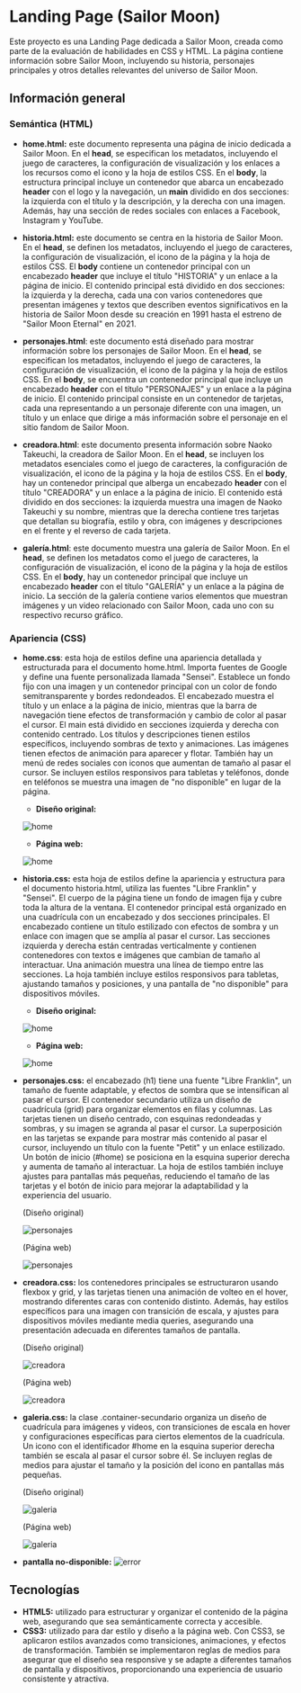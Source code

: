 # Landing Page (Sailor Moon) 

Este proyecto es una Landing Page dedicada a Sailor Moon, creada como parte de la evaluación de habilidades en CSS y HTML. La página contiene información sobre Sailor Moon, incluyendo su historia, personajes principales y otros detalles relevantes del universo de Sailor Moon.

## Información general 

### Semántica (HTML) 

- **home.html:** este documento representa una página de inicio dedicada a Sailor Moon. En el **head**, se especifican los metadatos, incluyendo el juego de caracteres, la configuración de visualización y los enlaces a los recursos como el icono y la hoja de estilos CSS. En el **body**, la estructura principal incluye un contenedor que abarca un encabezado **header** con el logo y la navegación, un **main** dividido en dos secciones: la izquierda con el título y la descripción, y la derecha con una imagen. Además, hay una sección de redes sociales con enlaces a Facebook, Instagram y YouTube.
  
- **historia.html:** este documento se centra en la historia de Sailor Moon. En el **head**, se definen los metadatos, incluyendo el juego de caracteres, la configuración de visualización, el icono de la página y la hoja de estilos CSS. El **body** contiene un contenedor principal con un encabezado **header** que incluye el título "HISTORIA" y un enlace a la página de inicio. El contenido principal está dividido en dos secciones: la izquierda y la derecha, cada una con varios contenedores que presentan imágenes y textos que describen eventos significativos en la historia de Sailor Moon desde su creación en 1991 hasta el estreno de "Sailor Moon Eternal" en 2021.
  
- **personajes.html**: este documento está diseñado para mostrar información sobre los personajes de Sailor Moon. En el **head**, se especifican los metadatos, incluyendo el juego de caracteres, la configuración de visualización, el icono de la página y la hoja de estilos CSS. En el **body**, se encuentra un contenedor principal que incluye un encabezado **header** con el título "PERSONAJES" y un enlace a la página de inicio. El contenido principal consiste en un contenedor de tarjetas, cada una representando a un personaje diferente con una imagen, un título y un enlace que dirige a más información sobre el personaje en el sitio fandom de Sailor Moon.
  
- **creadora.html**: este documento presenta información sobre Naoko Takeuchi, la creadora de Sailor Moon. En el **head**, se incluyen los metadatos esenciales como el juego de caracteres, la configuración de visualización, el icono de la página y la hoja de estilos CSS. En el **body**, hay un contenedor principal que alberga un encabezado **header** con el título "CREADORA" y un enlace a la página de inicio. El contenido está dividido en dos secciones: la izquierda muestra una imagen de Naoko Takeuchi y su nombre, mientras que la derecha contiene tres tarjetas que detallan su biografía, estilo y obra, con imágenes y descripciones en el frente y el reverso de cada tarjeta.
  
- **galería.html**: este documento muestra una galería de Sailor Moon. En el **head**, se definen los metadatos como el juego de caracteres, la configuración de visualización, el icono de la página y la hoja de estilos CSS. En el **body**, hay un contenedor principal que incluye un encabezado **header** con el título "GALERÍA" y un enlace a la página de inicio. La sección de la galería contiene varios elementos que muestran imágenes y un video relacionado con Sailor Moon, cada uno con su respectivo recurso gráfico.
  
### Apariencia (CSS) 
  
- **home.css**: esta hoja de estilos define una apariencia detallada y estructurada para el documento home.html. Importa fuentes de Google y define una fuente personalizada llamada "Sensei". Establece un fondo fijo con una imagen y un contenedor principal con un color de fondo semitransparente y bordes redondeados. El encabezado muestra el título y un enlace a la página de inicio, mientras que la barra de navegación tiene efectos de transformación y cambio de color al pasar el cursor. El main está dividido en secciones izquierda y derecha con contenido centrado. Los títulos y descripciones tienen estilos específicos, incluyendo sombras de texto y animaciones. Las imágenes tienen efectos de animación para aparecer y flotar. También hay un menú de redes sociales con iconos que aumentan de tamaño al pasar el cursor. Se incluyen estilos responsivos para tabletas y teléfonos, donde en teléfonos se muestra una imagen de "no disponible" en lugar de la página.
  - **Diseño original:** 
  
   ![home](/imagenes-readme/home-can.png)

  - **Página web:**
  
  ![home](/imagenes-readme/home-pag.png)

- **historia.css:** esta hoja de estilos define la apariencia y estructura para el documento historia.html, utiliza las fuentes "Libre Franklin" y "Sensei". El cuerpo de la página tiene un fondo de imagen fija y cubre toda la altura de la ventana. El contenedor principal está organizado en una cuadrícula con un encabezado y dos secciones principales. El encabezado contiene un título estilizado con efectos de sombra y un enlace con imagen que se amplía al pasar el cursor. Las secciones izquierda y derecha están centradas verticalmente y contienen contenedores con textos e imágenes que cambian de tamaño al interactuar. Una animación muestra una línea de tiempo entre las secciones. La hoja también incluye estilos responsivos para tabletas, ajustando tamaños y posiciones, y una pantalla de "no disponible" para dispositivos móviles.
  
    - **Diseño original:** 
  
   ![home](/imagenes-readme/historia-can.png)

  - **Página web:**
  
  ![home](/imagenes-readme/historia-pag.png)
  
- **personajes.css:** el encabezado (h1) tiene una fuente "Libre Franklin", un tamaño de fuente adaptable, y efectos de sombra que se intensifican al pasar el cursor. El contenedor secundario utiliza un diseño de cuadrícula (grid) para organizar elementos en filas y columnas. Las tarjetas tienen un diseño centrado, con esquinas redondeadas y sombras, y su imagen se agranda al pasar el cursor. La superposición en las tarjetas se expande para mostrar más contenido al pasar el cursor, incluyendo un título con la fuente "Petit" y un enlace estilizado. Un botón de inicio (#home) se posiciona en la esquina superior derecha y aumenta de tamaño al interactuar. La hoja de estilos también incluye ajustes para pantallas más pequeñas, reduciendo el tamaño de las tarjetas y el botón de inicio para mejorar la adaptabilidad y la experiencia del usuario.

  (Diseño original)
  
  ![personajes](/imagenes-readme/personajes-can.png)
  
  (Página web)
  
  ![personajes](/imagenes-readme/personajes-pag.png)
  
- **creadora.css:** los contenedores principales se estructuraron usando flexbox y grid, y las tarjetas tienen una animación de volteo en el hover, mostrando diferentes caras con contenido distinto. Además, hay estilos específicos para una imagen con transición de escala, y ajustes para dispositivos móviles mediante media queries, asegurando una presentación adecuada en diferentes tamaños de pantalla.
   
  (Diseño original)
  
  ![creadora](/imagenes-readme/creadora-can.png)
  
  (Página web)
  
  ![creadora](/imagenes-readme/creadora-pag.png)
  
- **galeria.css:** la clase .container-secundario organiza un diseño de cuadrícula para imágenes y videos, con transiciones de escala en hover y configuraciones específicas para ciertos elementos de la cuadrícula. Un icono con el identificador #home en la esquina superior derecha también se escala al pasar el cursor sobre él. Se incluyen reglas de medios para ajustar el tamaño y la posición del icono en pantallas más pequeñas.
   
  (Diseño original)
  
  ![galeria](/imagenes-readme/galeria-can.png)
  
  (Página web)
  
  ![galeria](/imagenes-readme/galeria-pag.png)
- **pantalla no-disponible:**
  ![error](/recursos/no-disponible.png)
  
## Tecnologías 
- **HTML5:** utilizado para estructurar y organizar el contenido de la página web, asegurando que sea semánticamente correcta y accesible. 
- **CSS3:** utilizado para dar estilo y diseño a la página web. Con CSS3, se aplicaron estilos avanzados como transiciones, animaciones, y efectos de transformación. También se implementaron reglas de medios para asegurar que el diseño sea responsive y se adapte a diferentes tamaños de pantalla y dispositivos, proporcionando una experiencia de usuario consistente y atractiva.
